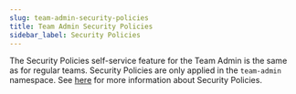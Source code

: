```yaml
---
slug: team-admin-security-policies
title: Team Admin Security Policies
sidebar_label: Security Policies
---
```


The Security Policies self-service feature for the Team Admin is the same as for regular teams. Security Policies are only applied in the `team-admin` namespace. See [here](../../for-devs/console/security-policies.md) for more information about Security Policies.


